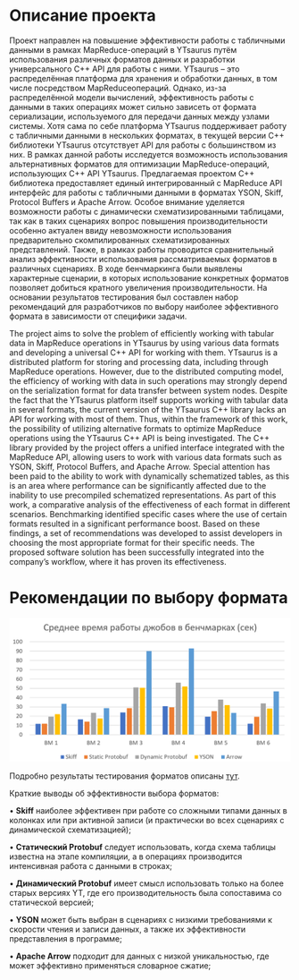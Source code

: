 # Описание проекта

Проект направлен на повышение эффективности работы с табличными данными в
рамках MapReduce-операций в YTsaurus путём использования различных форматов данных
и разработки универсального C++ API для работы с ними. YTsaurus – это распределённая платформа для хранения и обработки данных, в том числе посредством MapReduceопераций. Однако, из-за распределённой модели вычислений, эффективность работы с данными в таких операциях может сильно зависеть от формата сериализации, используемого
для передачи данных между узлами системы. Хотя сама по себе платформа YTsaurus поддерживает работу с табличными данными в нескольких форматах, в текущей версии C++
библиотеки YTsaurus отсутствует API для работы с большинством из них. В рамках данной
работы исследуется возможность использования альтернативных форматов для оптимизации MapReduce-операций, использующих C++ API YTsaurus. Предлагаемая проектом C++
библиотека предоставляет единый интегрированный с MapReduce API интерфейс для работы с табличными данными в форматах YSON, Skiff, Protocol Buffers и Apache Arrow. Особое
внимание уделяется возможности работы с динамически схематизированными таблицами,
так как в таких сценариях вопрос повышения производительности особенно актуален ввиду
невозможности использования предварительно скомпилированных схематизированных представлений. Также, в рамках работы проводится сравнительный анализ эффективности использования рассматриваемых форматов в различных сценариях. В ходе бенчмаркинга были
выявлены характерные сценарии, в которых использование конкретных форматов позволяет
добиться кратного увеличения производительности. На основании результатов тестирования
был составлен набор рекомендаций для разработчиков по выбору наиболее эффективного
формата в зависимости от специфики задачи.

The project aims to solve the problem of efficiently working with tabular data in MapReduce
operations in YTsaurus by using various data formats and developing a universal C++ API for
working with them. YTsaurus is a distributed platform for storing and processing data, including
through MapReduce operations. However, due to the distributed computing model, the efficiency
of working with data in such operations may strongly depend on the serialization format for data
transfer between system nodes. Despite the fact that the YTsaurus platform itself supports working
with tabular data in several formats, the current version of the YTsaurus C++ library lacks an
API for working with most of them. Thus, within the framework of this work, the possibility of
utilizing alternative formats to optimize MapReduce operations using the YTsaurus C++ API is
being investigated. The C++ library provided by the project offers a unified interface integrated
with the MapReduce API, allowing users to work with various data formats such as YSON,
Skiff, Protocol Buffers, and Apache Arrow. Special attention has been paid to the ability to work
with dynamically schematized tables, as this is an area where performance can be significantly
affected due to the inability to use precompiled schematized representations. As part of this work,
a comparative analysis of the effectiveness of each format in different scenarios. Benchmarking
identified specific cases where the use of certain formats resulted in a significant performance
boost. Based on these findings, a set of recommendations was developed to assist developers in
choosing the most appropriate format for their specific needs. The proposed software solution has
been successfully integrated into the company’s workflow, where it has proven its effectiveness.

# Рекомендации по выбору формата

![diagram](benchmarks/results/benchmarks_diagram.png)

Подробно результаты тестирования форматов описаны [тут](benchmarks/results/description.md).

Краткие выводы об эффективности выбора форматов:

• **Skiff** наиболее эффективен при работе со сложными типами данных в колонках или при активной записи
(и практически во всех сценариях с динамической схематизацией);

• **Статический Protobuf** следует использовать, когда схема таблицы известна на этапе компиляции, а в операциях
производится интенсивная работа с данными в строках;

• **Динамический Protobuf** имеет смысл использовать только на более старых версиях YT, где
его производительность была сопоставима со статической версией;

• **YSON** может быть выбран в сценариях с низкими требованиями к скорости чтения и записи данных, а также их
эффективности представления в программе;

• **Apache Arrow** подходит для данных с низкой уникальностью, где может эффективно применяться
словарное сжатие;